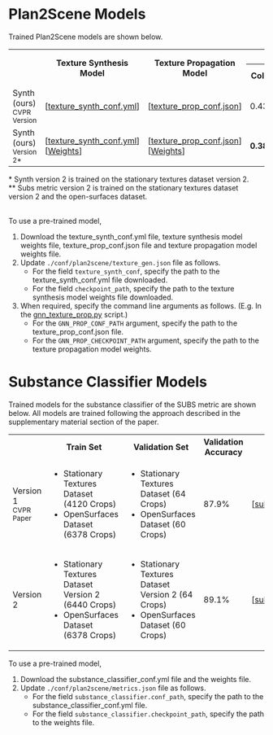# Plan2Scene Models
Trained Plan2Scene models are shown below.
<table>
    <tr>
        <th rowspan="2"></th>
        <th rowspan="2">Texture Synthesis Model</th>
        <th rowspan="2">Texture Propagation Model</th>
        <th colspan="6">Observed Surfaces</th>
        <th colspan="6">Unobserved Surfaces</th>
        <th colspan="6">All Surfaces</th>
    </tr>
    <tr>
        <th>Color</th>
        <th>Freq</th>
        <th>Subs</th>
        <th>Subs**<br><small>(Version2)</small></th>
        <th>FID</th>
        <th>Tile</th>
        <th>Color</th>
        <th>Freq</th>
        <th>Subs</th>
        <th>Subs**<br><small>(Version2)</small></th>
        <th>FID</th>
        <th>Tile</th>
        <th>Color</th>
        <th>Freq</th>
        <th>Subs</th>
        <th>Subs**<br><small>(Version2)</small></th>
        <th>FID</th>
        <th>Tile</th>
    </tr>
    <tr>
        <td>Synth (ours)<br><small>CVPR Version</small></td>
        <td>
        [<a href="../../conf/plan2scene/texture_synth_conf/default.yml">texture_synth_conf.yml</a>]
        </td>
        <td>
        [<a href="../../conf/plan2scene/texture_prop_conf/default.json">texture_prop_conf.json</a>]
        </td>
        <td>0.431</td>
        <td>0.035</td>
        <td><b>0.350</b></td>
        <td><b>0.463</b></td>
        <td>196.1</td>
        <td>16.4</td>
        <td><b>0.653</b></td>
        <td>0.032</td>
        <td><b>0.393</b></td>
        <td>0.490</td>
        <td>199.4</td>
        <td>18.6</td>
        <td>0.591</td>
        <td>0.034</td>
        <td>0.392</td>
        <td>0.485</td>
        <td>196.2</td>
        <td>17.6</td>
    </tr>
    <tr>
        <td>Synth (ours) <br> <small>Version 2*</small></td>
        <td>[<a href="../../conf/plan2scene/texture_synth_conf/v2.yml">texture_synth_conf.yml</a>]
        [<a href="https://aspis.cmpt.sfu.ca/projects/plan2scene/pretrained-models/texture-synth/v2/checkpoints/loss-7.67493-epoch-750.ckpt">Weights</a>]
        </td>
        <td>
        [<a href="../../conf/plan2scene/texture_prop_conf/default.json">texture_prop_conf.json</a>]
        [<a href="https://aspis.cmpt.sfu.ca/projects/plan2scene/pretrained-models/texture-prop/synth-v2-epoch750/checkpoints/loss-0.51442-epoch-250.ckpt">Weights</a>]
        </td>
        <td><b>0.386</b></td>
        <td><b>0.027</b></td>
        <td>0.382</td>
        <td>0.480</td>
        <td><b>158.8</b></td>
        <td><b>11.0</b></td>
        <td>0.714</td>
        <td><b>0.028</b></td>
        <td>0.413</td>
        <td><b>0.461</b></td>
        <td><b>178.9</b></td>
        <td><b>12.8</b></td>
        <td><b>0.579</b></td>
        <td><b>0.028</b></td>
        <td><b>0.380</b></td>
        <td><b>0.480</b></td>
        <td><b>166.9</b></td>
        <td><b>12.4</b></td>
    </tr>
</table>
* Synth version 2 is trained on the stationary textures dataset version 2. <br>
** Subs metric version 2 is trained on the stationary textures dataset version 2 and the open-surfaces dataset.
<br>
<br>

To use a pre-trained model, 
 1) Download the texture_synth_conf.yml file, texture synthesis model weights file, texture_prop_conf.json file and texture propagation model weights file. 
 2) Update `./conf/plan2scene/texture_gen.json` file as follows.
    - For the field `texture_synth_conf`, specify the path to the texture_synth_conf.yml file downloaded.
    - For the field `checkpoint_path`, specify the path to the texture synthesis model weights file downloaded.
3) When required, specify the command line arguments as follows. (E.g. In the [gnn_texture_prop.py](./code/scripts/plan2scene/texture_prop/gnn_texture_prop.py) script.)    
    - For the `GNN_PROP_CONF_PATH` argument, specify the path to the texture_prop_conf.json file.
    - For the `GNN_PROP_CHECKPOINT_PATH` argument, specify the path to the texture propagation model weights.
 

# Substance Classifier Models
Trained models for the substance classifier of the SUBS metric are shown below.
All models are trained following the approach described in the supplementary material section of the paper.
<table>
    <tr>
        <th>
        </th>
        <th>
            Train Set
        </th>
        <th>
            Validation Set
        </th>
        <th>
            Validation Accuracy
        </th>
        <th>
            Config
        </th>
        <th>
            Weights
        </th>
    </tr>
    <tr>
        <td>Version 1<br><small>CVPR Paper</small></td>
        <td>
            <ul>
                <li>Stationary Textures Dataset (4120 Crops)</li>
                <li>OpenSurfaces Dataset (6378 Crops)</li>
            </ul>
        </td>
        <td>
            <ul>
                <li>Stationary Textures Dataset (64 Crops)</li>
                <li>OpenSurfaces Dataset (60 Crops)</li>
            </ul>
        </td>
        <td>87.9%</td>
        <td>
            [<a href="../../conf/plan2scene/substance_classifier_conf/default.json">substance_classifier_conf.json</a>]
        </td>
        <td>
        </td>
    </tr>
    <tr>
        <td>Version 2</td>
        <td>
            <ul>
                <li>Stationary Textures Dataset Version 2 (6440 Crops)</li>
                <li>OpenSurfaces Dataset (6378 Crops)</li>
            </ul>
        </td>
        <td>
            <ul>
                <li>Stationary Textures Dataset Version 2 (64 Crops)</li>
                <li>OpenSurfaces Dataset (60 Crops)</li>
            </ul>
        </td>
        <td>89.1%</td>
        <td>
            [<a href="../../conf/plan2scene/substance_classifier_conf/v2.json">substance_classifier_conf.json</a>]
        </td>
        <td>
            [<a href="https://aspis.cmpt.sfu.ca/projects/plan2scene/pretrained-models/substance-classifier/v2/checkpoints/correct_57_total_64_epoch_120.ckpt">Weights</a>]
        </td>
    </tr>
</table>

To use a pre-trained model,
 1) Download the substance_classifier_conf.yml file and the weights file.
 2) Update `./conf/plan2scene/metrics.json` file as follows.
    - For the field `substance_classifier.conf_path`, specify the path to the substance_classifier_conf.yml file.
    - For the field `substance_classifier.checkpoint_path`, specify the path to the weights file.
    
